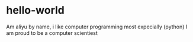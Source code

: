 # hello-world
Am aliyu by name, i like computer programming most expecially (python)
I am proud to be a computer scientiest
